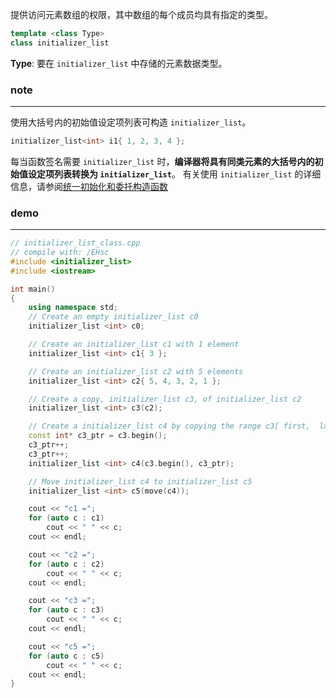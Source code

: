 提供访问元素数组的权限，其中数组的每个成员均具有指定的类型。

```c++
template <class Type>
class initializer_list
```

**Type**:
要在 `initializer_list` 中存储的元素数据类型。

### note 
---
使用大括号内的初始值设定项列表可构造 `initializer_list`。
```c++
initializer_list<int> i1{ 1, 2, 3, 4 };
```

每当函数签名需要 `initializer_list` 时，**编译器将具有同类元素的大括号内的初始值设定项列表转换为 `initializer_list`**。 有关使用 `initializer_list` 的详细信息，请参阅[统一初始化和委托构造函数](https://learn.microsoft.com/zh-cn/cpp/cpp/initializing-classes-and-structs-without-constructors-cpp?view=msvc-170)

### demo
---
```c++
// initializer_list_class.cpp
// compile with: /EHsc
#include <initializer_list>
#include <iostream>

int main()
{
    using namespace std;
    // Create an empty initializer_list c0
    initializer_list <int> c0;

    // Create an initializer_list c1 with 1 element
    initializer_list <int> c1{ 3 };

    // Create an initializer_list c2 with 5 elements
    initializer_list <int> c2{ 5, 4, 3, 2, 1 };

    // Create a copy, initializer_list c3, of initializer_list c2
    initializer_list <int> c3(c2);

    // Create a initializer_list c4 by copying the range c3[ first,  last)
    const int* c3_ptr = c3.begin();
    c3_ptr++;
    c3_ptr++;
    initializer_list <int> c4(c3.begin(), c3_ptr);

    // Move initializer_list c4 to initializer_list c5
    initializer_list <int> c5(move(c4));

    cout << "c1 =";
    for (auto c : c1)
        cout << " " << c;
    cout << endl;

    cout << "c2 =";
    for (auto c : c2)
        cout << " " << c;
    cout << endl;

    cout << "c3 =";
    for (auto c : c3)
        cout << " " << c;
    cout << endl;

    cout << "c5 =";
    for (auto c : c5)
        cout << " " << c;
    cout << endl;
}
```